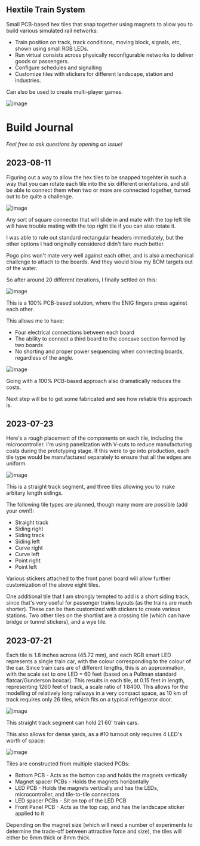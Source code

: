 ## Hextile Train System

Small PCB-based hex tiles that snap together using magnets to allow you to build various simulated rail networks:

- Train position on track, track conditions, moving block, signals, etc, shown using small RGB LEDs.
- Run virtual consists across physically reconfigurable networks to deliver goods or passengers.
- Configure schedules and signalling
- Customize tiles with stickers for different landscape, station and industries.

Can also be used to create multi-player games.

![image](https://github.com/dslik/hex-trains/assets/5757591/df82bd30-581c-41eb-806f-b2df1476deca)

# Build Journal

_Feel free to ask questions by opening an issue!_

## 2023-08-11

Figuring out a way to allow the hex tiles to be snapped togehter in such a way that you can rotate each tile into the six different orientations, and still be able to connect them when two or more are connected together, turned out to be quite a challenge.

![image](https://github.com/dslik/hex-trains/assets/5757591/f893f0bc-73f5-4a31-8c3b-fcb909cc8b0f)

Any sort of square connector that will slide in and mate with the top left tile will have trouble mating with the top right tile if you can also rotate it.

I was able to rule out standard rectangular headers immediately, but the other options I had originally considered didn't fare much better.

Pogo pins won't mate very well against each other, and is also a mechanical challenge to attach to the boards. And they would blow my BOM targets out of the water.

So after around 20 different iterations, I finally settled on this:

![image](https://github.com/dslik/hex-trains/assets/5757591/d8d9f308-ad55-44ed-8d41-fad2cef29ebc)

This is a 100% PCB-based solution, where the ENIG fingers press against each other.

This allows me to have:

* Four electrical connections between each board
* The ability to connect a third board to the concave section formed by two boards
* No shorting and proper power sequencing when connecting boards, regardless of the angle.

![image](https://github.com/dslik/hex-trains/assets/5757591/bd6bd4b9-a130-4028-abfb-d30ff94acf28)

Going with a 100% PCB-based approach also dramatically reduces the costs.

Next step will be to get some fabricated and see how reliable this approach is.

## 2023-07-23

Here's a rough placement of the components on each tile, including the microcontroller. I'm using panelization with V-cuts to reduce manufacturing costs during the prototyping stage. If this were to go into production, each tile type would be manufactured separately to ensure that all the edges are uniform.

![image](https://github.com/dslik/hex-trains/assets/5757591/f559e85b-f893-4c13-8f27-fc5c3897388f)

This is a straight track segment, and three tiles allowing you to make arbitary length sidings.

The following tile types are planned, though many more are possible (add your own!):

* Straight track
* Siding right
* Siding track
* Siding left
* Curve right
* Curve left
* Point right
* Point left

Various stickers attached to the front panel board will allow further customization of the above eight tiles.

One additional tile that I am strongly tempted to add is a short siding track, since that's very useful for passenger trains layouts (as the trains are much shorter). These can be then customized with stickers to create various stations. Two other tiles on the shortlist are a crossing tile (which can have bridge or tunnel stickers), and a wye tile.

## 2023-07-21

Each tile is 1.8 inches across (45.72 mm), and each RGB smart LED represents a single train car, with the colour corresponding to the colour of the car. Since train cars are of different lengths, this is an approximation, with the scale set to one LED = 60 feet (based on a Pullman standard flatcar/Gunderson boxcar). This results in each tile, at 0.15 feet in length, representing 1260 feet of track, a scale ratio of 1:8400. This allows for the modelling of relatively long railways in a very compact space, as 10 km of track requires only 26 tiles, which fits on a typical refrigerator door.

![image](https://github.com/dslik/hex-trains/assets/5757591/f56e5c2b-7961-418d-9db1-100664d3d111)

This straight track segment can hold 21 60' train cars.

This also allows for dense yards, as a #10 turnout only requires 4 LED's worth of space:

![image](https://github.com/dslik/hex-trains/assets/5757591/c9056e01-ea16-4b3f-a2d5-95c5488fbcb6)

Tiles are constructed from multiple stacked PCBs:

* Bottom PCB - Acts as the botton cap and holds the magnets vertically
* Magnet spacer PCBs - Holds the magnets horizontally
* LED PCB - Holds the magnets vertically and has the LEDs, microcontroller, and tile-to-tile connectors
* LED spacer PCBs - Sit on top of the LED PCB
* Front Panel PCB - Acts as the top cap, and has the landscape sticker applied to it

Depending on the magnet size (which will need a number of experiments to determine the trade-off between attractive force and size), the tiles will either be 6mm thick or 8mm thick.
